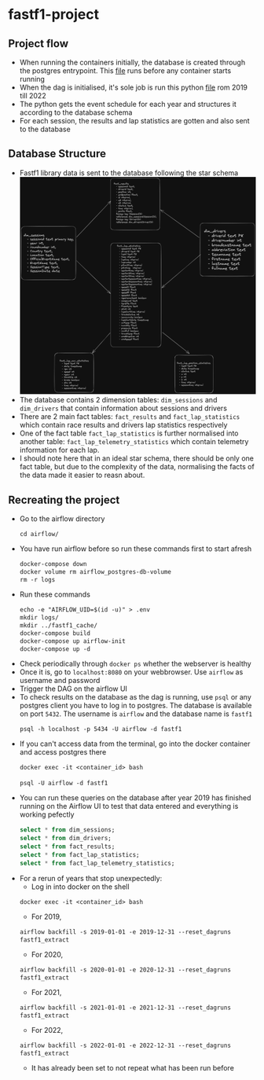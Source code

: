 # fastf1-project

## Project flow
- When running the containers initially, the database is created through the postgres entrypoint. This [file](./airflow/pg_init_scripts/multiple_db.sh) runs before any container starts running
- When the dag is initialised, it's sole job is run this python [file](./extract/fastf1_extract.py) rom 2019 till 2022
- The python gets the event schedule for each year and structures it according to the database schema
- For each session, the results and lap statistics are gotten and also sent to the database

## Database Structure
- Fastf1 library data is sent to the database following the star schema
    ![schema](./artifacts/schema.png)
- The database contains 2 dimension tables: `dim_sessions` and `dim_drivers` that contain information about sessions and drivers
- There are 2 main fact tables: `fact_results` and `fact_lap_statistics` which contain race results and drivers lap statistics respectively
- One of the fact table `fact_lap_statistics` is further normalised into another table: `fact_lap_telemetry_statistics` which contain telemetry information for each lap.
- I should note here that in an ideal star schema, there should be only one fact table, but due to the complexity of the data, normalising the facts of the data made it easier to reasn about.

## Recreating the project
- Go to the airflow directory
    ```
    cd airflow/
    ```
- You have run airflow before so run these commands first to start afresh
    ```
    docker-compose down
    docker volume rm airflow_postgres-db-volume
    rm -r logs
    ```
- Run these commands
    ```
    echo -e "AIRFLOW_UID=$(id -u)" > .env
    mkdir logs/
    mkdir ../fastf1_cache/
    docker-compose build
    docker-compose up airflow-init
    docker-compose up -d
    ```
- Check periodically through `docker ps` whether the webserver is healthy
- Once it is, go to `localhost:8080` on your webbrowser. Use `airflow` as username and password
- Trigger the DAG on the airflow UI
- To check results on the database as the dag is running, use `psql` or any postgres client you have to log in to postgres. The database is available on port `5432`. The username is `airflow` and the database name is `fastf1`
    ```
    psql -h localhost -p 5434 -U airflow -d fastf1
    ```
- If you can't access data from the terminal, go into the docker container and access postgres there
    ```
    docker exec -it <container_id> bash

    psql -U airflow -d fastf1
    ```
- You can run these queries on the database after year 2019 has finished running on the Airflow UI to test that data entered and everything is working pefectly
    ```sql
    select * from dim_sessions;
    select * from dim_drivers;
    select * from fact_results;
    select * from fact_lap_statistics;
    select * from fact_lap_telemetry_statistics;
    ```
- For a rerun of years that stop unexpectedly:
    - Log in into docker on the shell
    ```
    docker exec -it <container_id> bash
    ```
    - For 2019,
    ```
    airflow backfill -s 2019-01-01 -e 2019-12-31 --reset_dagruns fastf1_extract
    ```
    - For 2020,
    ```
    airflow backfill -s 2020-01-01 -e 2020-12-31 --reset_dagruns fastf1_extract
    ``` 
    - For 2021,
    ```
    airflow backfill -s 2021-01-01 -e 2021-12-31 --reset_dagruns fastf1_extract
    ```
    - For 2022,
    ```
    airflow backfill -s 2022-01-01 -e 2022-12-31 --reset_dagruns fastf1_extract
    ```
    - It has already been set to not repeat what has been run before